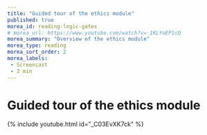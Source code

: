 ```yaml
---
title: "Guided tour of the ethics module"
published: true
morea_id: reading-logic-gates
# morea_url: https://www.youtube.com/watch?v=_1KLYoEP1cQ
morea_summary: "Overview of the ethics module"
morea_type: reading
morea_sort_order: 2
morea_labels:
 - Screencast
 - 3 min
---
```

# Guided tour of the ethics module
{% include youtube.html id="_C03EvXK7ck" %}
